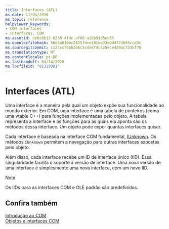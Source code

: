 ```yaml
---
title: Interfaces (ATL)
ms.date: 11/04/2016
ms.topic: reference
helpviewer_keywords:
- COM interfaces
- interfaces, COM
ms.assetid: de6c8b12-6230-4fdc-af66-a28b91d5ee55
ms.openlocfilehash: 56d5a010bc28257dce181ee33e0ddf74655ccd3c
ms.sourcegitcommit: c123cc76bb2b6c5cde6f4c425ece420ac733bf70
ms.translationtype: MT
ms.contentlocale: pt-BR
ms.lasthandoff: 04/14/2020
ms.locfileid: "81319381"
---
```

# <a name="interfaces-atl"></a>Interfaces (ATL)

Uma interface é a maneira pela qual um objeto expõe sua funcionalidade ao mundo exterior. Em COM, uma interface é uma tabela de ponteiros (como uma vtable C++) para funções implementadas pelo objeto. A tabela representa a interface e as funções para as quais ela aponta são os métodos dessa interface. Um objeto pode expor quantas interfaces quiser.

Cada interface é baseada na interface COM fundamental, [IUnknown](../atl/iunknown.md). Os métodos `IUnknown` permitem a navegação para outras interfaces expostas pelo objeto.

Além disso, cada interface recebe um ID de interface único (IID). Essa singularidade facilita o suporte à versão de interface. Uma nova versão de uma interface é simplesmente uma nova interface, com um novo IID.

> [!NOTE]
> Os IIDs para as interfaces COM e OLE padrão são predefinidos.

## <a name="see-also"></a>Confira também

[Introdução ao COM](../atl/introduction-to-com.md)<br/>
[Objetos e interfaces COM](/windows/win32/com/com-objects-and-interfaces)
